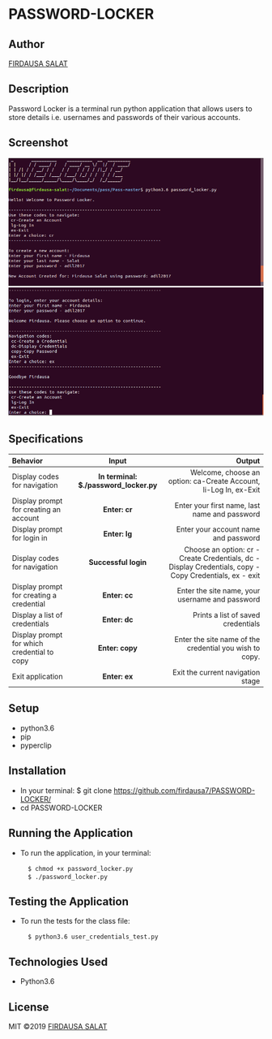# PASSWORD-LOCKER

## Author
[FIRDAUSA SALAT](http://github.com/firdausa7)

## Description
Password Locker is a terminal run python application that allows users to store details i.e. usernames and passwords of their various accounts.

## Screenshot
![](images/pww.png)
![](images/pwd.png)

## Specifications
| Behavior | Input | Output |
| :---------------- | :---------------: | ------------------: |
| Display codes for navigation | **In terminal: $./password_locker.py** | Welcome, choose an option: ca-Create Account, li-Log In, ex-Exit |
| Display prompt for creating an account | **Enter: cr** | Enter your first name, last name and password |
| Display prompt for login in | **Enter: lg** | Enter your account name and password |
| Display codes for navigation | **Successful login** | Choose an option: cr - Create Credentials, dc - Display Credentials, copy - Copy Credentials, ex - exit |
| Display prompt for creating a credential | **Enter: cc** | Enter the site name, your username and password |
| Display a list of credentials | **Enter: dc** | Prints a list of saved credentials |
| Display prompt for which credential to copy | **Enter: copy** | Enter the site name of the credential you wish to copy. |
| Exit application | **Enter: ex** | Exit the current navigation stage |

## Setup
* python3.6
* pip
* pyperclip

## Installation
* In your terminal:
    $ git clone https://github.com/firdausa7/PASSWORD-LOCKER/
 * cd PASSWORD-LOCKER

## Running the Application
* To run the application, in your terminal:

        $ chmod +x password_locker.py
        $ ./password_locker.py

## Testing the Application
* To run the tests for the class file:

        $ python3.6 user_credentials_test.py

## Technologies Used
* Python3.6

## License
MIT &copy;2019 [FIRDAUSA SALAT](https://github.com/firdausa7/)
